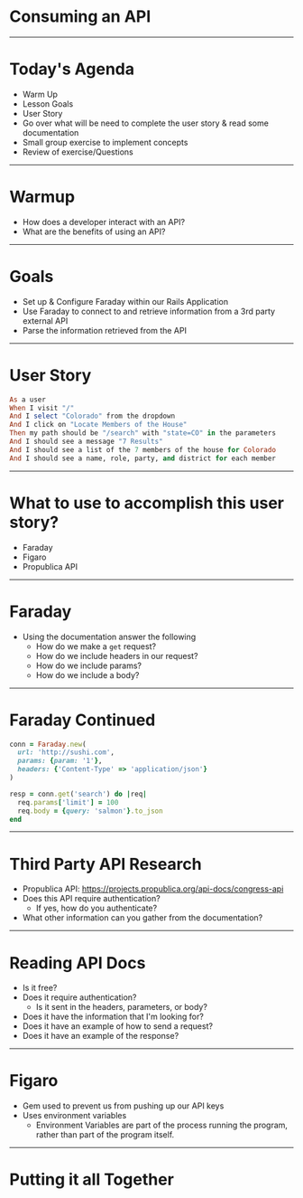 # Consuming an API

---

# Today's Agenda

* Warm Up
* Lesson Goals
* User Story
* Go over what will be need to complete the user story & read some documentation
* Small group exercise to implement concepts
* Review of exercise/Questions

---

# Warmup

* How does a developer interact with an API?
* What are the benefits of using an API?

---

# Goals

* Set up & Configure Faraday within our Rails Application
* Use Faraday to connect to and retrieve information from a 3rd party external API
* Parse the information retrieved from the API

---

# User Story

```ruby
As a user
When I visit "/"
And I select "Colorado" from the dropdown
And I click on "Locate Members of the House"
Then my path should be "/search" with "state=CO" in the parameters
And I should see a message "7 Results"
And I should see a list of the 7 members of the house for Colorado
And I should see a name, role, party, and district for each member
```

---

# What to use to accomplish this user story?

* Faraday
* Figaro
* Propublica API

---

# Faraday

* Using the documentation answer the following
  - How do we make a `get` request?
  - How do we include headers in our request?
  - How do we include params?
  - How do we include a body?

---

# Faraday Continued

```ruby
conn = Faraday.new(
  url: 'http://sushi.com',
  params: {param: '1'},
  headers: {'Content-Type' => 'application/json'}
)
```

```ruby
resp = conn.get('search') do |req|
  req.params['limit'] = 100
  req.body = {query: 'salmon'}.to_json
end
```
---

# Third Party API Research

* Propublica API: https://projects.propublica.org/api-docs/congress-api
* Does this API require authentication?
    * If yes, how do you authenticate?
* What other information can you gather from the documentation?

---

# Reading API Docs

* Is it free?
* Does it require authentication?
  * Is it sent in the headers, parameters, or body?
* Does it have the information that I'm looking for?
* Does it have an example of how to send a request?
* Does it have an example of the response?

---

# Figaro

* Gem used to prevent us from pushing up our API keys
* Uses environment variables
    * Environment Variables are part of the process running the program, rather than part of the program itself.

---

# Putting it all Together
